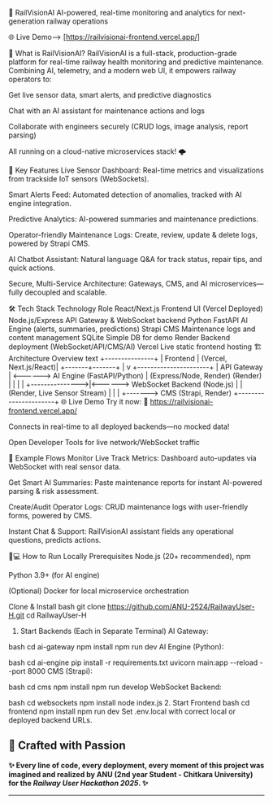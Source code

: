 🚄 RailVisionAI
AI-powered, real-time monitoring and analytics for next-generation railway operations

🌐 Live Demo--> [https://railvisionai-frontend.vercel.app/]

🚀 What is RailVisionAI?
RailVisionAI is a full-stack, production-grade platform for real-time railway health monitoring and predictive maintenance. Combining AI, telemetry, and a modern web UI, it empowers railway operators to:

Get live sensor data, smart alerts, and predictive diagnostics

Chat with an AI assistant for maintenance actions and logs

Collaborate with engineers securely (CRUD logs, image analysis, report parsing)

All running on a cloud-native microservices stack! 🌩️

🌟 Key Features
Live Sensor Dashboard:
Real-time metrics and visualizations from trackside IoT sensors (WebSockets).

Smart Alerts Feed:
Automated detection of anomalies, tracked with AI engine integration.

Predictive Analytics:
AI-powered summaries and maintenance predictions.

Operator-friendly Maintenance Logs:
Create, review, update & delete logs, powered by Strapi CMS.

AI Chatbot Assistant:
Natural language Q&A for track status, repair tips, and quick actions.

Secure, Multi-Service Architecture:
Gateways, CMS, and AI microservices—fully decoupled and scalable.

🛠 Tech Stack
Technology	Role
React/Next.js	Frontend UI (Vercel Deployed)
Node.js/Express	API Gateway & WebSocket backend
Python FastAPI	AI Engine (alerts, summaries, predictions)
Strapi CMS	Maintenance logs and content management
SQLite	Simple DB for demo
Render	Backend deployment (WebSocket/API/CMS/AI)
Vercel	Live static frontend hosting
🏗️ Architecture Overview
text
          +---------------+
          |   Frontend    |
   (Vercel, Next.js/React)|
          +-------+-------+
                  |
                  v
       +----------------------+
       |   API Gateway        | <------> AI Engine (FastAPI/Python)
       | (Express/Node, Render)         (Render)
       |     |                |
       |     +--------------->|<------> WebSocket Backend (Node.js)
       |                      |         (Render, Live Sensor Stream)
       |                      |
       |                      +-------> CMS (Strapi, Render)
       +----------------------+
🌐 Live Demo
Try it now:
🔗 https://railvisionai-frontend.vercel.app/

Connects in real-time to all deployed backends—no mocked data!

Open Developer Tools for live network/WebSocket traffic

🚉 Example Flows
Monitor Live Track Metrics:
Dashboard auto-updates via WebSocket with real sensor data.

Get Smart AI Summaries:
Paste maintenance reports for instant AI-powered parsing & risk assessment.

Create/Audit Operator Logs:
CRUD maintenance logs with user-friendly forms, powered by CMS.

Instant Chat & Support:
RailVisionAI assistant fields any operational questions, predicts actions.

🧑💻 How to Run Locally
Prerequisites
Node.js (20+ recommended), npm

Python 3.9+ (for AI engine)

(Optional) Docker for local microservice orchestration

Clone & Install
bash
git clone https://github.com/ANU-2524/RailwayUser-H.git
cd RailwayUser-H
1. Start Backends (Each in Separate Terminal)
AI Gateway:

bash
cd ai-gateway
npm install
npm run dev
AI Engine (Python):

bash
cd ai-engine
pip install -r requirements.txt
uvicorn main:app --reload --port 8000
CMS (Strapi):

bash
cd cms
npm install
npm run develop
WebSocket Backend:

bash
cd websockets
npm install
node index.js
2. Start Frontend
bash
cd frontend
npm install
npm run dev
Set .env.local with correct local or deployed backend URLs.

## 🚂 Crafted with Passion

**✨ Every line of code, every deployment, every moment of this project was imagined and realized by ANU (2nd year Student - Chitkara University) for the _Railway User Hackathon 2025_. ✨**

---
